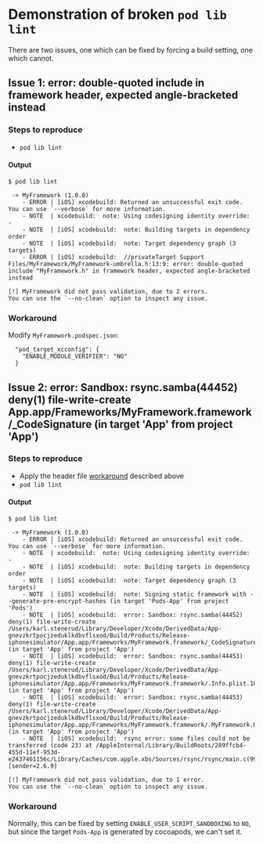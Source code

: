 Demonstration of broken `pod lib lint`
======================================

There are two issues, one which can be fixed by forcing a build setting, one which cannot.

## Issue 1: error: double-quoted include in framework header, expected angle-bracketed instead

### Steps to reproduce

* `pod lib lint`

#### Output

```
$ pod lib lint

 -> MyFramework (1.0.0)
    - ERROR | [iOS] xcodebuild: Returned an unsuccessful exit code. You can use `--verbose` for more information.
    - NOTE  | xcodebuild:  note: Using codesigning identity override: -
    - NOTE  | [iOS] xcodebuild:  note: Building targets in dependency order
    - NOTE  | [iOS] xcodebuild:  note: Target dependency graph (3 targets)
    - ERROR | [iOS] xcodebuild:  //privateTarget Support Files/MyFramework/MyFramework-umbrella.h:13:9: error: double-quoted include "MyFramework.h" in framework header, expected angle-bracketed instead

[!] MyFramework did not pass validation, due to 2 errors.
You can use the `--no-clean` option to inspect any issue.
```

### Workaround

Modify `MyFramework.podspec.json`:

```
  "pod_target_xcconfig": {
    "ENABLE_MODULE_VERIFIER": "NO"
  }
```

## Issue 2: error: Sandbox: rsync.samba(44452) deny(1) file-write-create App.app/Frameworks/MyFramework.framework/_CodeSignature (in target 'App' from project 'App')

### Steps to reproduce

* Apply the header file [workaround](#workaround) described above
* `pod lib lint`

#### Output

```
$ pod lib lint

 -> MyFramework (1.0.0)
    - ERROR | [iOS] xcodebuild: Returned an unsuccessful exit code. You can use `--verbose` for more information.
    - NOTE  | xcodebuild:  note: Using codesigning identity override: -
    - NOTE  | [iOS] xcodebuild:  note: Building targets in dependency order
    - NOTE  | [iOS] xcodebuild:  note: Target dependency graph (3 targets)
    - NOTE  | [iOS] xcodebuild:  note: Signing static framework with --generate-pre-encrypt-hashes (in target 'Pods-App' from project 'Pods')
    - NOTE  | [iOS] xcodebuild:  error: Sandbox: rsync.samba(44452) deny(1) file-write-create /Users/karl.stenerud/Library/Developer/Xcode/DerivedData/App-gnevzkrtpocjzeduklkdbvflsxod/Build/Products/Release-iphonesimulator/App.app/Frameworks/MyFramework.framework/_CodeSignature (in target 'App' from project 'App')
    - NOTE  | [iOS] xcodebuild:  error: Sandbox: rsync.samba(44453) deny(1) file-write-create /Users/karl.stenerud/Library/Developer/Xcode/DerivedData/App-gnevzkrtpocjzeduklkdbvflsxod/Build/Products/Release-iphonesimulator/App.app/Frameworks/MyFramework.framework/.Info.plist.1CvheL (in target 'App' from project 'App')
    - NOTE  | [iOS] xcodebuild:  error: Sandbox: rsync.samba(44453) deny(1) file-write-create /Users/karl.stenerud/Library/Developer/Xcode/DerivedData/App-gnevzkrtpocjzeduklkdbvflsxod/Build/Products/Release-iphonesimulator/App.app/Frameworks/MyFramework.framework/.MyFramework.D0QRCc (in target 'App' from project 'App')
    - NOTE  | [iOS] xcodebuild:  rsync error: some files could not be transferred (code 23) at /AppleInternal/Library/BuildRoots/289ffcb4-455d-11ef-953d-e2437461156c/Library/Caches/com.apple.xbs/Sources/rsync/rsync/main.c(996) [sender=2.6.9]

[!] MyFramework did not pass validation, due to 1 error.
You can use the `--no-clean` option to inspect any issue.
```

### Workaround

Normally, this can be fixed by setting `ENABLE_USER_SCRIPT_SANDBOXING` to `NO`, but since the target `Pods-App` is generated by cocoapods, we can't set it.
